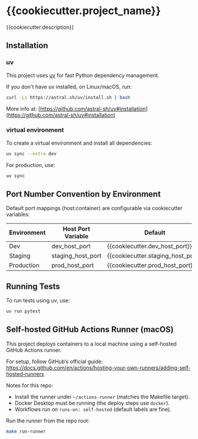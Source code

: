 # {{cookiecutter.project_name}}

{{cookiecutter.description}}

## Installation

### uv
This project uses [uv](https://github.com/astral-sh/uv) for fast Python dependency management.

If you don't have uv installed, on Linux/macOS, run:
```sh
curl -Ls https://astral.sh/uv/install.sh | bash
```
More info at:
[https://github.com/astral-sh/uv#installation](https://github.com/astral-sh/uv#installation)


### virtual environment
To create a virtual environment and install all dependencies:

```sh
uv sync --extra dev
```

For production, use:

```sh
uv sync
```


## Port Number Convention by Environment

Default port mappings (host:container) are configurable via cookiecutter variables:

| Environment | Host Port Variable              | Default | Container Port (app_port) |
|-------------|---------------------------------|---------|---------------------------|
| Dev         | dev_host_port                   | {{cookiecutter.dev_host_port}} | {{cookiecutter.app_port}} |
| Staging     | staging_host_port               | {{cookiecutter.staging_host_port}} | {{cookiecutter.app_port}} |
| Production  | prod_host_port                  | {{cookiecutter.prod_host_port}} | {{cookiecutter.app_port}} |


## Running Tests

To run tests using uv, use:
```sh
uv run pytest
```


## Self-hosted GitHub Actions Runner (macOS)

This project deploys containers to a local machine using a self-hosted GitHub Actions runner.

For setup, follow GitHub’s official guide: https://docs.github.com/en/actions/hosting-your-own-runners/adding-self-hosted-runners

Notes for this repo:
- Install the runner under `~/actions-runner` (matches the Makefile target).
- Docker Desktop must be running (the deploy steps use `docker`).
- Workflows run on `runs-on: self-hosted` (default labels are fine).

Run the runner from the repo root:

```bash
make run-runner
```